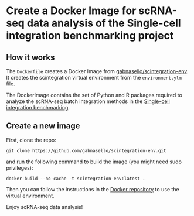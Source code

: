 # Create a Docker Image for scRNA-seq data analysis of the Single-cell integration benchmarking project

## How it works

The ```Dockerfile``` creates a Docker Image from [gabnasello/scintegration-env](https://hub.docker.com/repository/docker/gnasello/datascience-env). It creates the scintegration virtual environment from the ```environment.ylm``` file.

The DockerImage contains the set of Python and R packages required to analyze the scRNA-seq batch integration methods in the [Single-cell integration benchmarking](https://theislab.github.io/scib-reproducibility/index.html).

## Create a new image

First, clone the repo:

```git clone https://github.com/gabnasello/scintegration-env.git``` 

and run the following command to build the image (you might need sudo privileges):

```docker build --no-cache -t scintegration-env:latest .```

Then you can follow the instructions in the [Docker repository](https://hub.docker.com/repository/docker/gnasello/scintegration-env) to use the virtual environment.

Enjoy scRNA-seq data analysis!